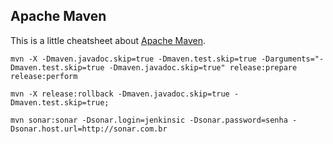 ## Apache Maven

This is a little cheatsheet about [Apache Maven](https://maven.apache.org).

```
mvn -X -Dmaven.javadoc.skip=true -Dmaven.test.skip=true -Darguments="-Dmaven.test.skip=true -Dmaven.javadoc.skip=true" release:prepare release:perform
```

```
mvn -X release:rollback -Dmaven.javadoc.skip=true -Dmaven.test.skip=true;
```

```
mvn sonar:sonar -Dsonar.login=jenkinsic -Dsonar.password=senha -Dsonar.host.url=http://sonar.com.br
```